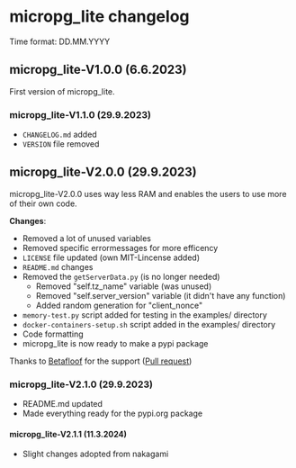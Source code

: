 # micropg_lite changelog
Time format: DD.MM.YYYY
## micropg_lite-V1.0.0 (6.6.2023)
First version of micropg_lite.

### micropg_lite-V1.1.0 (29.9.2023)
- `CHANGELOG.md` added
- `VERSION` file removed

## micropg_lite-V2.0.0 (29.9.2023)
micropg_lite-V2.0.0 uses way less RAM and enables the users to use more of their own code.

**Changes**:
- Removed a lot of unused variables
- Removed specific errormessages for more efficency
- `LICENSE` file updated (own MIT-Lincense added)
- `README.md` changes
- Removed the `getServerData.py` (is no longer needed)
    - Removed "self.tz_name" variable (was unused)
    - Removed "self.server_version" variable (it didn't have any function)
    - Added random generation for "client_nonce"
- `memory-test.py` script added for testing in the examples/ directory
- `docker-containers-setup.sh` script added in the examples/ directory
- Code formatting
- micropg_lite is now ready to make a pypi package

Thanks to [Betafloof](https://github.com/BetaFloof) for the support ([Pull request](https://github.com/TimonW-Dev/micropg_lite/pull/1))

### micropg_lite-V2.1.0 (29.9.2023)
- README.md updated
- Made everything ready for the pypi.org package

#### micropg_lite-V2.1.1 (11.3.2024)
- Slight changes adopted from nakagami